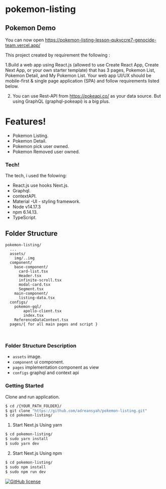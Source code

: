 # pokemon-listing

## Pokemon Demo
You can now open https://pokemon-listing-lesson-qukvccre7-genocide-team.vercel.app/


This project created by requirement the following :

1.Build a web app using React.js (allowed to use Create React App, Create Next
App, or your own starter template) that has 3 pages, Pokemon List, Pokemon
Detail, and My Pokemon List. Your web app UI/UX should be mobile-first &
single page application (SPA) and follow requirements listed below.

2. You can use Rest-API from https://pokeapi.co/ as your data source. But using
GraphQL (graphql-pokeapi) is a big plus.

# Features!

- Pokemon Listing.
- Pokemon Detail.
- Pokemon pick user owned.
- Pokemon Removed user owned.

### Tech!

The tech, i used the folowing:

- React.js use hooks Next.js.
- Graphql.
- contextAPI.
- Material -UI - styling framework.
- Node v14.17.3
- npm 6.14.13.
- TypeScript.

## Folder Structure

```
pokemon-listing/
  ...
  assets/
    img/..img
  component/
    base-component/
      card-list.tsx
      Header.tsx
      infinite-scroll.tsx
      modal-card.tsx
      Segment.tsx
    main-component/
      listing-data.tsx
  configs/
    pokemon-gql/
        apollo-client.tsx
        index.tsx
    ReferenceDataContext.tsx
  pages/{ for all main pages and script }
    
   
```

### Folder Structure Description

- `assets` image.
- `component` ui component.
- `pages` implementation component as view
- `configs` graphql and context api

### Getting Started

Clone and run application.

```sh
$ cd /{YOUR_PATH_FOLDER}/
$ git clone "https://github.com/adreansyah/pokemon-listing.git"
$ cd pokemon-listing/
```

1. Start Next.js Using yarn

```sh
$ cd pokemon-listing/
$ sudo yarn install
$ sudo yarn dev
```

2. Start Next.js Using npm

```sh
$ cd pokemon-listing/
$ sudo npm install
$ sudo npm run dev
```

[![GitHub license](https://img.shields.io/badge/license-MIT-blue.svg?style=flat-square)](https://github.com/adreansyah/pokemon-listing)
